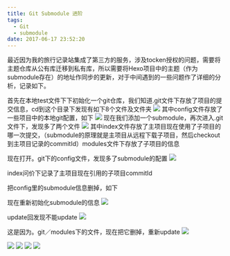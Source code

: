```yaml
---
title: Git Submodule 进阶
tags:
  - Git
  - submodule
date: 2017-06-17 23:52:20
---
```


最近因为我的旅行记录站集成了第三方的服务，涉及tocken授权的问题，需要将主题仓库从公有库迁移到私有库，所以需要将Hexo项目中的主题（作为submodule存在）的地址作同步的更新，对于中间遇到的一些问题作了详细的分析，记录如下。
<!-- more -->

首先在本地test文件下下初始化一个git仓库，我们知道.git文件下存放了项目的提交信息，cd到这个目录下发现有如下8个文件及文件夹
![](/images/2017/submodule-1.png)
其中config文件存放了一些项目中的本地git配置，如下
![](/images/2017/submodule-2.png)
现在我们添加一个submodule，再次进入.git文件下，发现多了两个文件
![](/images/2017/submodule-3.png)
其中index文件存放了主项目现在使用了子项目的哪一次提交，（submodule的原理就是主项目从远程下载子项目，然后checkout到主项目记录的commitId）modules文件下存放了子项目的信息

现在打开。git下的config文件，发现多了submodule的配置
![](/images/2017/submodule-4.png)

index问价下记录了主项目现在引用的子项目commitId

把config里的submodule信息删掉，如下

现在重新初始化submodule的信息
![](/images/2017/submodule-5.png)

update回发现不能update
![](/images/2017/submodule-6.png)

这是因为。git／modules下的文件，现在把它删掉，重新update
![](/images/2017/submodule-7.png)

![](/images/2017/submodule-8.png)
![](/images/2017/submodule-9.png)
![](/images/2017/submodule-10.png)
![](/images/2017/submodule-11.png)